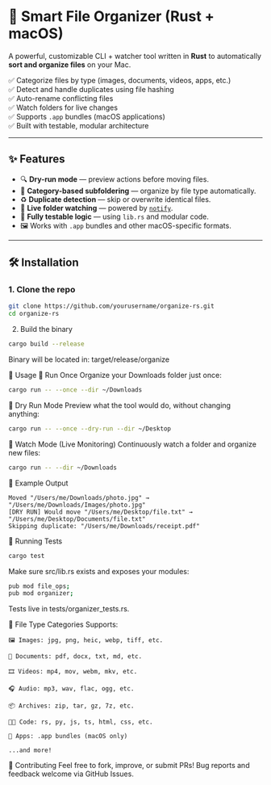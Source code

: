 # 📂 Smart File Organizer (Rust + macOS)

A powerful, customizable CLI + watcher tool written in **Rust** to automatically **sort and organize files** on your Mac.

✅ Categorize files by type (images, documents, videos, apps, etc.)  
✅ Detect and handle duplicates using file hashing  
✅ Auto-rename conflicting files  
✅ Watch folders for live changes  
✅ Supports `.app` bundles (macOS applications)  
✅ Built with testable, modular architecture

---

## ✨ Features

- 🔍 **Dry-run mode** — preview actions before moving files.
- 📁 **Category-based subfoldering** — organize by file type automatically.
- ♻️ **Duplicate detection** — skip or overwrite identical files.
- 👀 **Live folder watching** — powered by [`notify`](https://crates.io/crates/notify).
- 🧠 **Fully testable logic** — using `lib.rs` and modular code.
- 🖼️ Works with `.app` bundles and other macOS-specific formats.

---

## 🛠️ Installation

### 1. Clone the repo

```bash
git clone https://github.com/yourusername/organize-rs.git
cd organize-rs
```
2. Build the binary
```bash
cargo build --release
```
Binary will be located in: target/release/organize

🚀 Usage
📁 Run Once
Organize your Downloads folder just once:

```bash
cargo run -- --once --dir ~/Downloads
```
🧪 Dry Run Mode
Preview what the tool would do, without changing anything:

```bash
cargo run -- --once --dry-run --dir ~/Desktop
```
👀 Watch Mode (Live Monitoring)
Continuously watch a folder and organize new files:

```bash
cargo run -- --dir ~/Downloads
```
📂 Example Output
```
Moved "/Users/me/Downloads/photo.jpg" → "/Users/me/Downloads/Images/photo.jpg"
[DRY RUN] Would move "/Users/me/Desktop/file.txt" → "/Users/me/Desktop/Documents/file.txt"
Skipping duplicate: "/Users/me/Downloads/receipt.pdf"
```
🧪 Running Tests
```bash
cargo test
```
Make sure src/lib.rs exists and exposes your modules:

```bash
pub mod file_ops;
pub mod organizer;
```
Tests live in tests/organizer_tests.rs.


🔧 File Type Categories
Supports:
```
🖼️ Images: jpg, png, heic, webp, tiff, etc.

📄 Documents: pdf, docx, txt, md, etc.

🎞️ Videos: mp4, mov, webm, mkv, etc.

🎧 Audio: mp3, wav, flac, ogg, etc.

📦 Archives: zip, tar, gz, 7z, etc.

🧑‍💻 Code: rs, py, js, ts, html, css, etc.

💾 Apps: .app bundles (macOS only)

...and more!
```

🤝 Contributing
Feel free to fork, improve, or submit PRs!
Bug reports and feedback welcome via GitHub Issues.